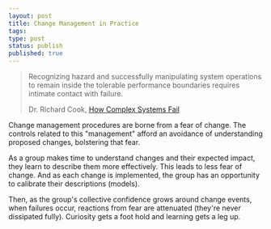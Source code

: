 ```yaml
---
layout: post
title: Change Management in Practice
tags:
type: post
status: publish
published: true
---
```


> Recognizing hazard and successfully manipulating system operations to remain
> inside the tolerable performance boundaries requires intimate contact with
> failure.
>
> Dr. Richard Cook, [How Complex Systems Fail](https://how.complexsystems.fail/#18)

Change management procedures are borne from a fear of change. The controls
related to this "management" afford an avoidance of understanding proposed
changes, bolstering that fear.

As a group makes time to understand changes and their expected impact, they
learn to describe them more effectively. This leads to less fear of change. And
as each change is implemented, the group has an opportunity to calibrate their
descriptions (models).

Then, as the group's collective confidence grows around change events, when
failures occur, reactions from fear are attenuated (they're never dissipated
fully). Curiosity gets a foot hold and learning gets a leg up.

